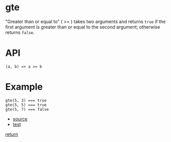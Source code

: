 # gte

"Greater than or equal to" ( >= ) takes two arguments and returns `true` if the first argument is greater than or equal to the second argument; otherwise returns `false`.

# API
`(a, b) => a >= b`

# Example

```
gte(5, 3) === true
gte(5, 5) === true
gte(5, 7) === false
```

- [source](./index.js)
- [test](./test.js)

[return](../../../README.md#relation)
